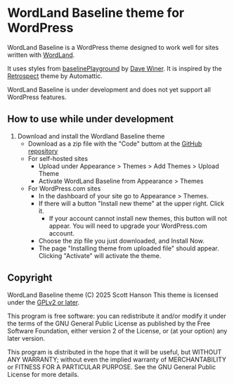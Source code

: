 # WordLand Baseline theme for WordPress

WordLand Baseline is a WordPress theme designed to work well for sites written with [WordLand](https://wordland.social/).

It uses styles from [baselinePlayground](https://github.com/scripting/baselinePlayground) by 
[Dave Winer](http://scripting.com/). It is inspired by the [Retrospect](https://wordpress.com/theme/retrospect)
theme by Automattic.

WordLand Baseline is under development and does not yet support all WordPress features.

## How to use while under development

1. Download and install the Wordland Baseline theme
   - Download as a zip file with the "Code" buttom at the [GitHub repository](https://github.com/scotthansonde/wordlandBaseline)
   - For self-hosted sites
     - Upload under Appearance > Themes > Add Themes > Upload Theme
     - Activate WordLand Baseline from Appearance > Themes
   - For WordPress.com sites 
     - In the dashboard of your site go to Appearance > Themes.
     - If there will a button "Install new theme" at the upper right. Click it. 
       - If your account cannot install new themes, this button will not appear. You will need to upgrade your WordPress.com account.
     - Choose the zip file you just downloaded, and Install Now.
     - The page "Installing theme from uploaded file" should appear. Clicking "Activate" will activate the theme.


## Copyright 

WordLand Baseline theme (C) 2025 Scott Hanson
This theme is licensed under the
[GPLv2 or later](http://www.gnu.org/licenses/gpl-2.0.html).

This program is free software: you can redistribute it and/or modify
it under the terms of the GNU General Public License as published by
the Free Software Foundation, either version 2 of the License, or
(at your option) any later version.

This program is distributed in the hope that it will be useful,
but WITHOUT ANY WARRANTY; without even the implied warranty of
MERCHANTABILITY or FITNESS FOR A PARTICULAR PURPOSE. See the
GNU General Public License for more details.
